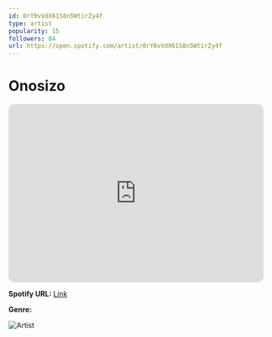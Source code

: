 ```yaml
---
id: 0rY0vVdX61S8n5WtirZy4f
type: artist
popularity: 15
followers: 84
url: https://open.spotify.com/artist/0rY0vVdX61S8n5WtirZy4f
---
```

# Onosizo

<iframe style="border-radius:12px" src="https://open.spotify.com/embed/artist/0rY0vVdX61S8n5WtirZy4f" width="100%" height="352" frameBorder="0" allowfullscreen="" allow="autoplay; clipboard-write; encrypted-media; fullscreen; picture-in-picture" loading="lazy"></iframe>

**Spotify URL:** [Link](https://open.spotify.com/artist/0rY0vVdX61S8n5WtirZy4f)

**Genre:** 

![Artist](https://i.scdn.co/image/ab67616d0000b2738f095f9517bc0f3b4c8340a0)
